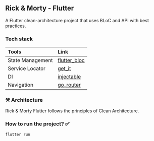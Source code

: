 ## Rick & Morty - Flutter

  <p align="left"> A Flutter clean-architecture project that uses BLoC and API with best practices.</p>

### Tech stack

| Tools            | Link                                                  |
| :--------------- | :---------------------------------------------------- |
| State Management | [flutter_bloc](https://pub.dev/packages/flutter_bloc) |
| Service Locator  | [get_it](https://pub.dev/packages/get_it)             |
| DI               | [injectable](https://pub.dev/packages/injectable)     |
| Navigation       | [go_router](https://pub.dev/packages/go_router)       |

### ⚒️ Architecture

Rick & Morty Flutter follows the principles of Clean Architecture.

### How to run the project? ✅

```
flutter run
```
